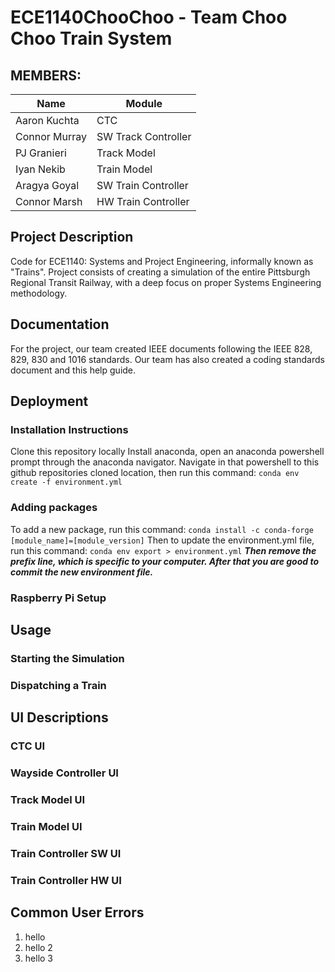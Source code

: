 # ECE1140ChooChoo - Team Choo Choo Train System

## MEMBERS:
| Name | Module |
| ----------- | ----------- | 
| Aaron Kuchta | CTC |
| Connor Murray | SW Track Controller |
| PJ Granieri |  Track Model |
| Iyan Nekib |  Train Model |
| Aragya Goyal | SW Train Controller |
| Connor Marsh | HW Train Controller |

## Project Description
Code for ECE1140: Systems and Project Engineering, informally known as "Trains". Project consists of creating a simulation of the entire Pittsburgh Regional Transit Railway, with a deep focus on proper Systems Engineering methodology.

## Documentation
For the project, our team created IEEE documents following the IEEE 828, 829, 830 and 1016 standards. Our team has also created a coding standards document and this help guide.

## Deployment
### Installation Instructions
Clone this repository locally
Install anaconda, open an anaconda powershell prompt through the anaconda navigator.
Navigate in that powershell to this github repositories cloned location, then run this command:
`conda env create -f environment.yml`

### Adding packages
To add a new package, run this command:
`conda install -c conda-forge [module_name]=[module_version]`
Then to update the environment.yml file, run this command:
`conda env export > environment.yml`
***Then remove the prefix line, which is specific to your computer. After that you are good to commit the new environment file.***

### Raspberry Pi Setup

## Usage
### Starting the Simulation

### Dispatching a Train

## UI Descriptions
### CTC UI

### Wayside Controller UI

### Track Model UI

### Train Model UI

### Train Controller SW UI

### Train Controller HW UI

## Common User Errors
1. hello
2. hello 2
3. hello 3